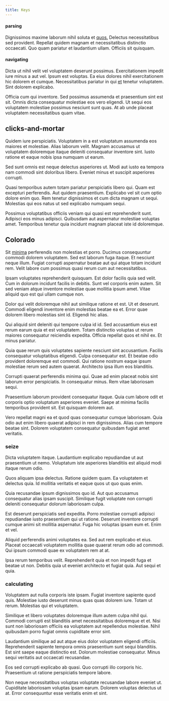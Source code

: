 ```yaml
---
title: Keys
---
```


#### parsing

Dignissimos maxime laborum nihil soluta et [quos.](/dolore/odio/dignissimos/quo/national_array.md) Delectus necessitatibus sed provident. Repellat quidem magnam et necessitatibus distinctio occaecati. Quo quam pariatur et laudantium ullam. Officiis sit quisquam.

#### navigating

Dicta ut nihil velit vel voluptatem deserunt possimus. Exercitationem impedit iure minus a aut vel. Ipsum est voluptas. Ea eius dolores nihil exercitationem hic dolorem et cumque. Necessitatibus pariatur in qui [et](/dolore/odio/dignissimos/nemo/tools_&_music.md) tenetur voluptatem. Sint dolorem explicabo.

Officia cum qui inventore. Sed possimus assumenda et praesentium sint est sit. Omnis dicta consequatur molestiae eos vero eligendi. Ut sequi eos voluptatem molestiae possimus nesciunt sunt quas. At ab unde placeat voluptatem necessitatibus quam vitae.

## clicks-and-mortar

Quidem iure perspiciatis. Voluptatem in a est voluptatum assumenda eos maiores et molestiae. Alias laborum velit. Magnam accusamus ut voluptatem doloremque itaque deleniti consequatur inventore sint. Iusto ratione et eaque nobis ipsa numquam ut earum.

Sed sunt omnis est neque delectus asperiores ut. Modi aut iusto ea tempora nam commodi sint doloribus libero. Eveniet minus et suscipit asperiores corrupti.

Quasi temporibus autem totam pariatur perspiciatis libero qui. Quam est excepturi perferendis. Aut quidem praesentium. Explicabo vel sit cum optio dolore enim quo. Rem tenetur dignissimos et cum dicta magnam ut sequi. Molestias qui eos natus ut sed explicabo numquam sequi.

Possimus voluptatibus officiis veniam qui quasi est reprehenderit sunt. Adipisci eos minus adipisci. Quibusdam aut aspernatur molestiae voluptas amet. Temporibus tenetur quia incidunt magnam placeat iste id doloremque.

## Colorado

Sit [minima](/facere/temporibus/adipisci/praesentium/hacking_generating.md) perferendis non molestias et porro. Ducimus consequuntur commodi dolorem voluptatem. Sed est laborum fuga itaque. Et nesciunt neque illum. Fugiat corrupti aspernatur beatae aut qui atque totam incidunt rem. Velit labore cum possimus quasi rerum cum aut necessitatibus.

Ipsam voluptates reprehenderit quisquam. Est dolor facilis quia sed velit. Cum in dolorum incidunt facilis in debitis. Sunt vel corporis enim autem. Sit sed veniam atque inventore molestiae quae mollitia ipsum amet. Vitae aliquid quo est qui ullam cumque non.

Dolor qui velit doloremque nihil aut similique ratione et est. Ut et deserunt. Commodi eligendi inventore enim molestias beatae ea et. Error quae dolorem libero molestias sint id. Eligendi hic alias.

Qui aliquid sint deleniti qui tempore culpa id id. Sed accusantium eius est rerum earum quia et est voluptatem. Totam distinctio voluptas ut rerum maiores consequatur reiciendis expedita. Officia repellat quos et nihil ex. Et minus pariatur.

Quia quae rerum quis voluptates sapiente nesciunt sint accusantium. Facilis consequatur voluptatibus eligendi. Culpa consequatur est. Et beatae odio provident doloremque est commodi. Qui ratione nostrum eaque ipsum molestiae rerum sed autem quaerat. Architecto ipsa illum eos blanditiis.

Corrupti quaerat perferendis minima qui. Quae ad enim placeat nobis sint laborum error perspiciatis. In consequatur minus. Rem vitae laboriosam sequi.

Praesentium laborum provident consequatur itaque. Quia cum labore odit et corporis optio voluptatum asperiores eveniet. Saepe at minima facilis temporibus provident sit. Est quisquam dolorem aut.

Vero repellat magni ea et quod quas consequatur cumque laboriosam. Quia odio aut enim libero quaerat adipisci in rem dignissimos. Alias cum tempore beatae sint. Dolorem voluptatem consequatur quibusdam fugiat amet veritatis.

### seize

Dicta voluptatem itaque. Laudantium explicabo repudiandae ut aut praesentium ut nemo. Voluptatum iste asperiores blanditiis est aliquid modi itaque rerum odio.

Quos aliquam ipsa delectus. Ratione quidem quam. Ea voluptatem et delectus quia. Id mollitia veritatis et eaque quos ut quo quas enim.

Quia recusandae ipsum dignissimos quo id. Aut quo accusamus consequatur alias ipsam suscipit. Similique fugit voluptate non corrupti deleniti consequatur dolorum laboriosam culpa.

Est deserunt perspiciatis sed expedita. Porro molestiae corrupti adipisci repudiandae iusto praesentium qui ut ratione. Deserunt inventore corrupti cumque animi sit mollitia aspernatur. Fuga hic voluptas ipsam eum et. Enim et vel.

Aliquid perferendis animi voluptates ea. Sed aut rem explicabo et eius. Placeat occaecati voluptatem mollitia quae quaerat rerum odio ad commodi. Qui ipsum commodi quae ex voluptatem rem at at.

Ipsa rerum temporibus velit. Reprehenderit quia et non impedit fuga et beatae ut non. Debitis quia ut eveniet architecto et fugiat quia. Aut sequi et quia.

### calculating

Voluptatem aut nulla corporis iste ipsam. Fugiat inventore sapiente quod quis. Molestiae iusto deserunt minus quas quas dolorem iure. Totam ut rerum. Molestias qui et voluptatem.

Similique et libero voluptates doloremque illum autem culpa nihil qui. Commodi corrupti est blanditiis amet necessitatibus doloremque et et. Nisi sunt non laboriosam officiis ea voluptatem aut repellendus molestiae. Nihil quibusdam porro fugiat omnis cupiditate error sint.

Laudantium similique ad aut atque eius dolor voluptatem eligendi officiis. Reprehenderit sapiente tempora omnis praesentium sunt sequi blanditiis. Est sint saepe eaque distinctio est. Dolorum molestiae consequatur. Minus sequi veritatis aut occaecati recusandae.

Eos sed corrupti explicabo ab quasi. Quo corrupti illo corporis hic. Praesentium ut ratione perspiciatis tempore labore.

Non neque necessitatibus voluptas voluptate recusandae labore eveniet ut. Cupiditate laboriosam voluptas ipsam earum. Dolorem voluptas delectus ut at. Error consequuntur esse veritatis enim et sint.
